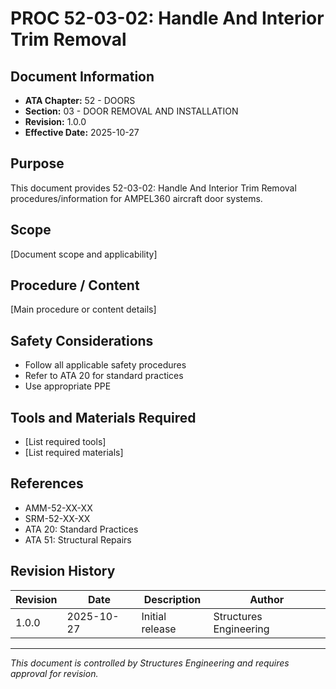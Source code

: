 # PROC 52-03-02: Handle And Interior Trim Removal

## Document Information

- **ATA Chapter:** 52 - DOORS
- **Section:** 03 - DOOR REMOVAL AND INSTALLATION
- **Revision:** 1.0.0
- **Effective Date:** 2025-10-27

## Purpose

This document provides 52-03-02: Handle And Interior Trim Removal procedures/information for AMPEL360 aircraft door systems.

## Scope

[Document scope and applicability]

## Procedure / Content

[Main procedure or content details]

## Safety Considerations

- Follow all applicable safety procedures
- Refer to ATA 20 for standard practices
- Use appropriate PPE

## Tools and Materials Required

- [List required tools]
- [List required materials]

## References

- AMM-52-XX-XX
- SRM-52-XX-XX
- ATA 20: Standard Practices
- ATA 51: Structural Repairs

## Revision History

| Revision | Date       | Description    | Author                 |
|----------|------------|----------------|------------------------|
| 1.0.0    | 2025-10-27 | Initial release| Structures Engineering |

---

*This document is controlled by Structures Engineering and requires approval for revision.*

